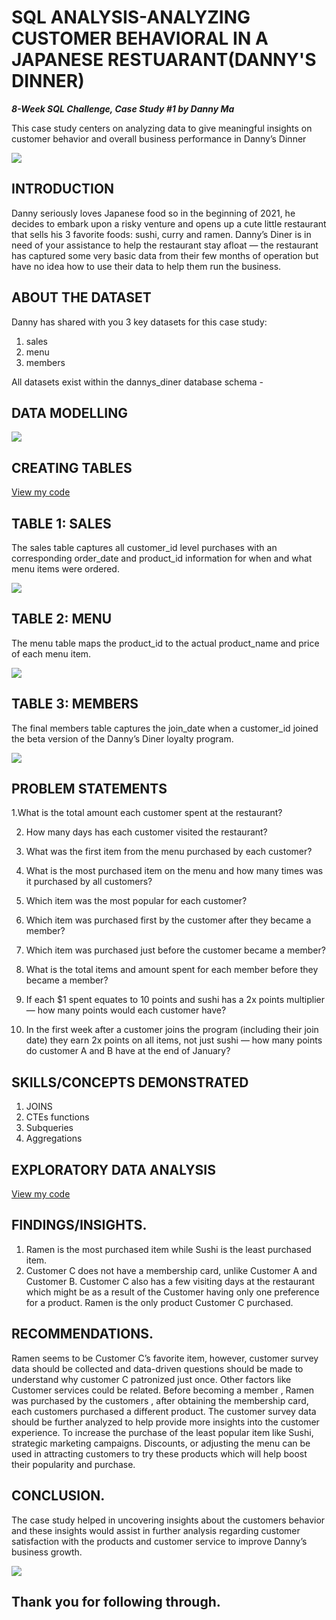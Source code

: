 # SQL ANALYSIS-ANALYZING CUSTOMER BEHAVIORAL IN A JAPANESE RESTUARANT(DANNY'S DINNER)

**_8-Week SQL Challenge, Case Study #1 by Danny Ma_**

This case study centers on analyzing data to give meaningful insights on customer behavior and overall business performance in Danny’s Dinner

![](Danny_dinner.png)

## INTRODUCTION

Danny seriously loves Japanese food so in the beginning of 2021, he decides to embark upon a risky venture and opens up a cute little restaurant that sells his 3 favorite foods: sushi, curry and ramen.
Danny’s Diner is in need of your assistance to help the restaurant stay afloat — the restaurant has captured some very basic data from their few months of operation but have no idea how to use their data to help them run the business.

## ABOUT THE DATASET

Danny has shared with you 3 key datasets for this case study:

1. sales
2. menu
3. members

All datasets exist within the dannys_diner database schema - 

## DATA MODELLING

![](Entity_diagram.png)

## CREATING TABLES
[View my code](Create.sql)

## TABLE 1: SALES 

The sales table captures all customer_id level purchases with an corresponding order_date and product_id information for when and what menu items were ordered.

![](sales.png)

## TABLE 2: MENU

The menu table maps the product_id to the actual product_name and price of each menu item.

![](menu.png)

## TABLE 3: MEMBERS

The final members table captures the join_date when a customer_id joined the beta version of the Danny’s Diner loyalty program.

![](members.png)

## PROBLEM STATEMENTS

1.What is the total amount each customer spent at the restaurant?

2. How many days has each customer visited the restaurant?

3. What was the first item from the menu purchased by each customer?

4. What is the most purchased item on the menu and how many times was it purchased by all customers?

5. Which item was the most popular for each customer?

6. Which item was purchased first by the customer after they became a member?

7. Which item was purchased just before the customer became a member?

8. What is the total items and amount spent for each member before they became a member?

9. If each $1 spent equates to 10 points and sushi has a 2x points multiplier — how many points would each customer have?

10. In the first week after a customer joins the program (including their join date) they earn 2x points on all items, not just sushi — how many points do customer A and B have at the end of January?

## SKILLS/CONCEPTS DEMONSTRATED

1. JOINS
2. CTEs functions
3. Subqueries
4. Aggregations

## EXPLORATORY DATA ANALYSIS
[View my code](EDA.sql)

## FINDINGS/INSIGHTS.

1. Ramen is the most purchased item while Sushi is the least purchased item.
2. Customer C does not have a membership card, unlike Customer A and Customer B. Customer C also has a few visiting days at the restaurant which might be as a result of the Customer having only one preference for a product. Ramen is the only product Customer C purchased.

## RECOMMENDATIONS.

Ramen seems to be Customer C’s favorite item, however, customer survey data should be collected and data-driven questions should be made to understand why customer C patronized just once. Other factors like Customer services could be related.
Before becoming a member , Ramen was purchased by the customers , after obtaining the membership card, each customers purchased a different product. The customer survey data should be further analyzed to help provide more insights into the customer experience.
To increase the purchase of the least popular item like Sushi, strategic marketing campaigns. Discounts, or adjusting the menu can be used in attracting customers to try these products which will help boost their popularity and purchase.

## CONCLUSION.
The case study helped in uncovering insights about the customers behavior and these insights would assist in further analysis regarding customer satisfaction with the products and customer service to improve Danny’s business growth.

![](ThankYou.jpg)

## Thank you for following through.
